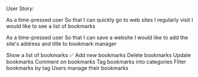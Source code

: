 User Story:

As a time-pressed user
So that I can quickly go to web sites I regularly visit
I would like to see a list of bookmarks

As a time-pressed user
So that I can save a website
I would like to add the site's address and title to bookmark manager

Show a list of bookmarks ✅
Add new bookmarks
Delete bookmarks
Update bookmarks
Comment on bookmarks
Tag bookmarks into categories
Filter bookmarks by tag
Users manage their bookmarks
